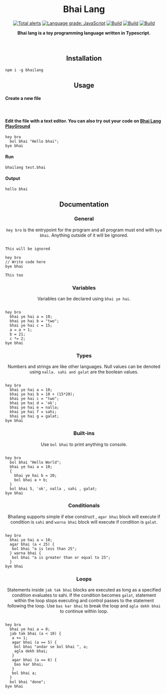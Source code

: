 <h1 align="center">Bhai Lang</h1>
<p align="center">
<a href="https://lgtm.com/projects/g/DulLabs/bhai-lang/alerts/"><img alt="Total alerts" src="https://img.shields.io/lgtm/alerts/g/DulLabs/bhai-lang.svg?logo=lgtm&logoWidth=18"/></a>
<a href="https://lgtm.com/projects/g/DulLabs/bhai-lang/context:javascript"><img alt="Language grade: JavaScript" src="https://img.shields.io/lgtm/grade/javascript/g/DulLabs/bhai-lang.svg?logo=lgtm&logoWidth=18"/></a>
<a href="https://github.com/DulLabs/bhai-lang/actions/workflows/node.js.yml/badge.svg"><img alt="Build" src="https://github.com/DulLabs/bhai-lang/actions/workflows/node.js.yml/badge.svg"/></a>
<a href="https://bhailang.js.org/"><img alt="Build" src="https://img.shields.io/badge/website-bhailang.js.org-orange"/></a>
<a href="https://www.npmjs.com/package/bhailang"><img alt="Build" src="https://img.shields.io/badge/npm-bhailang-orange"/></a>
  
</p>
<p align="center">
  <b>Bhai lang is a toy programming language written in Typescript.</b>
</p>
<br>

<h2 align="center">Installation</h2>

```
npm i -g bhailang
```

<h2 align="center">Usage</h2>

<h4 align="left">Create a new file</h4><br/>


<h4 align="left">Edit the file with a text editor.
You can also try out your code on <a href="https://bhailang.js.org/#playground">Bhai Lang PlayGround</a></h4>

```
hey bro
  bol bhai "Hello bhai";
bye bhai

```

<h4 align="left">Run</h4>

```
bhailang test.bhai
```

<h4 align="left">Output</h4>

```
hello bhai
```



<h2 align="center">Documentation</h2>

<h3 align="center">General</h3>
<p align="center"><code>hey bro</code> is the entrypoint for the program and all program must end with <code>bye bhai</code>. Anything outside of it will be ignored.</p>

```

This will be ignored

hey bro
// Write code here
bye bhai

This too
```

<h3 align="center">Variables</h3>
<p align="center">Variables can be declared using <code>bhai ye hai</code>.</p>

```

hey bro
  bhai ye hai a = 10;
  bhai ye hai b = "two";
  bhai ye hai c = 15;
  a = a + 1;
  b = 21;
  c *= 2;
bye bhai
```

<h3 align="center">Types</h3>
<p align="center">Numbers and strings are like other languages. Null values can be denoted using <code>nalla. sahi and galat</code> are the boolean values.</p>

```

hey bro
  bhai ye hai a = 10;
  bhai ye hai b = 10 + (15*20);
  bhai ye hai c = "two";
  bhai ye hai d = 'ok';
  bhai ye hai e = nalla;
  bhai ye hai f = sahi;
  bhai ye hai g = galat;
bye bhai
```

<h3 align="center">Built-ins</h3>
<p align="center">Use <code>bol bhai</code> to print anything to console.</p>

```

hey bro
  bol bhai "Hello World";
  bhai ye hai a = 10;
  {
    bhai ye hai b = 20;
    bol bhai a + b;
  }
  bol bhai 5, 'ok', nalla , sahi , galat;
bye bhai
```

<h3 align="center">Conditionals</h3>
<p align="center">Bhailang supports simple if else construct , <code>agar bhai</code> block will execute if condition is <code>sahi</code> and <code>warna bhai</code> block will execute if condition is <code>galat</code>.</p>

```

hey bro
  bhai ye hai a = 10;
  agar bhai (a < 25) {
   bol bhai "a is less than 25";
  } warna bhai {
   bol bhai "a is greater than or equal to 25";
  }
bye bhai
```

<h3 align="center">Loops</h3>
<p align="center">Statements inside <code>jab tak bhai</code> blocks are executed as long as a specified condition evaluates to sahi. If the condition becomes <code>galat</code>, statement within the loop stops executing and control passes to the statement following the loop. Use <code>bas kar bhai</code> to break the loop and <code className="language-cpp">agla dekh bhai</code> to continue within loop.</p>


```

hey bro
  bhai ye hai a = 0;
  jab tak bhai (a < 10) {
   a += 1;
   agar bhai (a == 5) {
    bol bhai "andar se bol bhai ", a;
    agla dekh bhai;
   }
   agar bhai (a == 6) {
    bas kar bhai;
   }
   bol bhai a;
  }
  bol bhai "done";
bye bhai
```



